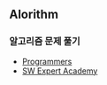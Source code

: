 ## Alorithm

### 알고리즘 문제 풀기
- [Programmers](https://programmers.co.kr/)
- [SW Expert Academy](https://swexpertacademy.com/main/main.do)